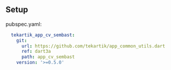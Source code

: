 ## Setup

pubspec.yaml:

```yaml
  tekartik_app_cv_sembast:
    git:
      url: https://github.com/tekartik/app_common_utils.dart
      ref: dart3a
      path: app_cv_sembast
    version: '>=0.5.0'
```